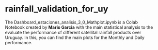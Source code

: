 # rainfall_validation_for_uy

The Dashboard_estaciones_analisis_3_0_Mathplot.ipynb is a Colab Notebook created by **Mario Garcia** with the main statistical analysis to the evaluate the performance of different satellital rainfall products over Uruguay. In this, you can find the main plots for the Monthly and Daily performance. 
